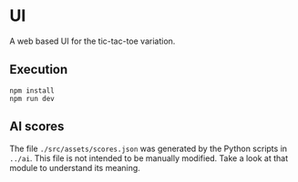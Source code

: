 # UI

A web based UI for the tic-tac-toe variation.

## Execution

```shell
npm install
npm run dev
```

## AI scores

The file `./src/assets/scores.json` was generated by the Python scripts in `../ai`. This file is not intended to be manually modified. Take a look at that module to understand its meaning.
